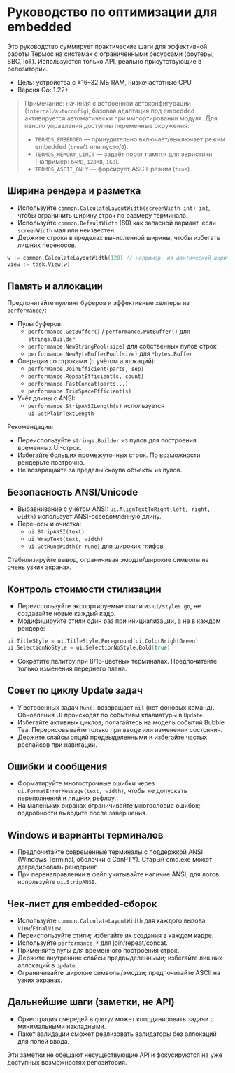 # Руководство по оптимизации для embedded

Это руководство суммирует практические шаги для эффективной работы Термос на системах с ограниченными ресурсами (роутеры, SBC, IoT). Используются только API, реально присутствующие в репозитории.

- Цель: устройства с ≥16–32 МБ RAM, низкочастотные CPU
- Версия Go: 1.22+

> Примечание: начиная с встроенной автоконфигурации (`internal/autoconfig`), базовая адаптация под embedded активируется автоматически при импортировании модуля. Для явного управления доступны переменные окружения:
>
> - `TERMOS_EMBEDDED` — принудительно включает/выключает режим embedded (`true`/`1` или пусто/`0`).
> - `TERMOS_MEMORY_LIMIT` — задаёт порог памяти для эвристики (например: `64MB`, `128KB`, `1GB`).
> - `TERMOS_ASCII_ONLY` — форсирует ASCII-режим (`true`).

## Ширина рендера и разметка

- Используйте `common.CalculateLayoutWidth(screenWidth int) int`, чтобы ограничить ширину строк по размеру терминала.
- Используйте `common.DefaultWidth` (80) как запасной вариант, если `screenWidth` мал или неизвестен.
- Держите строки в пределах вычисленной ширины, чтобы избегать лишних переносов.

```go
w := common.CalculateLayoutWidth(120) // например, из фактической ширины терминала
view := task.View(w)
```

## Память и аллокации

Предпочитайте пуллинг буферов и эффективные хелперы из `performance/`:

- Пулы буферов:
  - `performance.GetBuffer()` / `performance.PutBuffer()` для `strings.Builder`
  - `performance.NewStringPool(size)` для собственных пулов строк
  - `performance.NewByteBufferPool(size)` для `*bytes.Buffer`
- Операции со строками (с учётом аллокаций):
  - `performance.JoinEfficient(parts, sep)`
  - `performance.RepeatEfficient(s, count)`
  - `performance.FastConcat(parts...)`
  - `performance.TrimSpaceEfficient(s)`
- Учёт длины с ANSI:
  - `performance.StripANSILength(s)` используется `ui.GetPlainTextLength`

Рекомендации:
- Переиспользуйте `strings.Builder` из пулов для построения временных UI-строк.
- Избегайте больших промежуточных строк. По возможности рендерьте построчно.
- Не возвращайте за пределы скоупа объекты из пулов.

## Безопасность ANSI/Unicode

- Выравнивание с учётом ANSI: `ui.AlignTextToRight(left, right, width)` использует ANSI-осведомлённую длину.
- Переносы и очистка:
  - `ui.StripANSI(text)`
  - `ui.WrapText(text, width)`
  - `ui.GetRuneWidth(r rune)` для широких глифов

Стабилизируйте вывод, ограничивая эмодзи/широкие символы на очень узких экранах.

## Контроль стоимости стилизации

- Переиспользуйте экспортируемые стили из `ui/styles.go`, не создавайте новые каждый кадр.
- Модифицируйте стили один раз при инициализации, а не в каждом рендере:

```go
ui.TitleStyle = ui.TitleStyle.Foreground(ui.ColorBrightGreen)
ui.SelectionNoStyle = ui.SelectionNoStyle.Bold(true)
```

- Сократите палитру при 8/16-цветных терминалах. Предпочитайте только изменения переднего плана.

## Совет по циклу Update задач

- У встроенных задач `Run()` возвращает `nil` (нет фоновых команд). Обновления UI происходят по событиям клавиатуры в `Update`.
- Избегайте активных циклов; полагайтесь на модель событий Bubble Tea. Перерисовывайте только при вводе или изменении состояния.
- Держите слайсы опций предвыделенными и избегайте частых реслайсов при навигации.

## Ошибки и сообщения

- Форматируйте многострочные ошибки через `ui.FormatErrorMessage(text, width)`, чтобы не допускать переполнений и лишних рефлоу.
- На маленьких экранах ограничивайте многословие ошибок; подробности выводите после завершения.

## Windows и варианты терминалов

- Предпочитайте современные терминалы с поддержкой ANSI (Windows Terminal, оболочки с ConPTY). Старый cmd.exe может деградировать рендеринг.
- При перенаправлении в файл учитывайте наличие ANSI; для логов используйте `ui.StripANSI`.

## Чек‑лист для embedded‑сборок

- Используйте `common.CalculateLayoutWidth` для каждого вызова `View`/`FinalView`.
- Переиспользуйте стили; избегайте их создания в каждом кадре.
- Используйте `performance.*` для join/repeat/concat.
- Применяйте пулы для временного построения строк.
- Держите внутренние слайсы предвыделенными; избегайте лишних аллокаций в `Update`.
- Ограничивайте широкие символы/эмодзи; предпочитайте ASCII на узких экранах.

## Дальнейшие шаги (заметки, не API)

- Оркестрация очередей в `query/` может координировать задачи с минимальными накладными.
- Пакет валидации сможет реализовать валидаторы без аллокаций для полей ввода.

Эти заметки не обещают несуществующие API и фокусируются на уже доступных возможностях репозитория.
